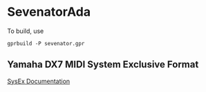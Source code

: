 # SevenatorAda

To build, use

    gprbuild -P sevenator.gpr

## Yamaha DX7 MIDI System Exclusive Format

[SysEx Documentation](https://github.com/asb2m10/dexed/blob/master/Documentation/sysex-format.txt)

